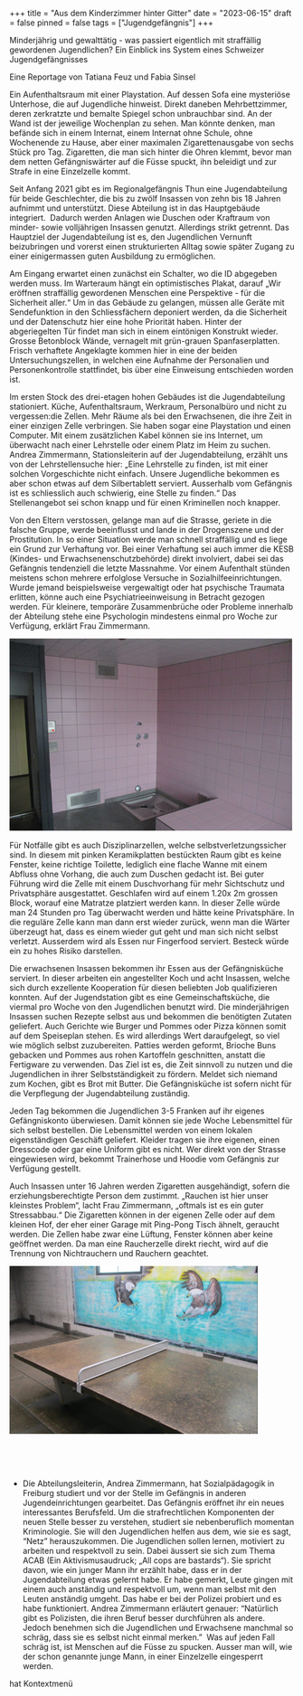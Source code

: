 +++
title = "Aus dem Kinderzimmer hinter Gitter"
date = "2023-06-15"
draft = false
pinned = false
tags = ["Jugendgefängnis"]
+++
<!--StartFragment-->

Minderjährig und gewalttätig - was passiert eigentlich mit straffällig gewordenen Jugendlichen? Ein Einblick ins System eines Schweizer Jugendgefängnisses  

Eine Reportage von Tatiana Feuz und Fabia Sinsel 

Ein Aufenthaltsraum mit einer Playstation. Auf dessen Sofa eine mysteriöse Unterhose, die auf Jugendliche hinweist. Direkt daneben Mehrbettzimmer, deren zerkratzte und bemalte Spiegel schon unbrauchbar sind. An der Wand ist der jeweilige Wochenplan zu sehen. Man könnte denken, man befände sich in einem Internat, einem Internat ohne Schule, ohne Wochenende zu Hause, aber einer maximalen Zigarettenausgabe von sechs Stück pro Tag. Zigaretten, die man sich hinter die Ohren klemmt, bevor man dem netten Gefängniswärter auf die Füsse spuckt, ihn beleidigt und zur Strafe in eine Einzelzelle kommt.  

Seit Anfang 2021 gibt es im Regionalgefängnis Thun eine Jugendabteilung für beide Geschlechter, die bis zu zwölf Insassen von zehn bis 18 Jahren aufnimmt und unterstützt. Diese Abteilung ist in das Hauptgebäude integriert.  Dadurch werden Anlagen wie Duschen oder Kraftraum von minder- sowie volljährigen Insassen genutzt. Allerdings strikt getrennt. Das Hauptziel der Jugendabteilung ist es, den Jugendlichen Vernunft beizubringen und vorerst einen strukturierten Alltag sowie später Zugang zu einer einigermassen guten Ausbildung zu ermöglichen.  

Am Eingang erwartet einen zunächst ein Schalter, wo die ID abgegeben werden muss. Im Warteraum hängt ein optimistisches Plakat, darauf „Wir eröffnen straffällig gewordenen Menschen eine Perspektive - für die Sicherheit aller.“ Um in das Gebäude zu gelangen, müssen alle Geräte mit Sendefunktion in den Schliessfächern deponiert werden, da die Sicherheit und der Datenschutz hier eine hohe Priorität haben. Hinter der abgeriegelten Tür findet man sich in einem eintönigen Konstrukt wieder. Grosse Betonblock Wände, vernagelt mit grün-grauen Spanfaserplatten. Frisch verhaftete Angeklagte kommen hier in eine der beiden Untersuchungszellen, in welchen eine Aufnahme der Personalien und Personenkontrolle stattfindet, bis über eine Einweisung entschieden worden ist.  

Im ersten Stock des drei-etagen hohen Gebäudes ist die Jugendabteilung stationiert. Küche, Aufenthaltsraum, Werkraum, Personalbüro und nicht zu vergessen:die Zellen. Mehr Räume als bei den Erwachsenen, die ihre Zeit in einer einzigen Zelle verbringen. Sie haben sogar eine Playstation und einen Computer. Mit einem zusätzlichen Kabel können sie ins Internet, um überwacht nach einer Lehrstelle oder einem Platz im Heim zu suchen. Andrea Zimmermann, Stationsleiterin auf der Jugendabteilung, erzählt uns von der Lehrstellensuche hier: „Eine Lehrstelle zu finden, ist mit einer solchen Vorgeschichte nicht einfach. Unsere Jugendliche bekommen es aber schon etwas auf dem Silbertablett serviert. Ausserhalb vom Gefängnis ist es schliesslich auch schwierig, eine Stelle zu finden.“ Das Stellenangebot sei schon knapp und für einen Kriminellen noch knapper.  

Von den Eltern verstossen, gelange man auf die Strasse, geriete in die falsche Gruppe, werde beeinflusst und lande in der Drogenszene und der Prostitution. In so einer Situation werde man schnell straffällig und es liege ein Grund zur Verhaftung vor. Bei einer Verhaftung sei auch immer die KESB (Kindes- und Erwachsenenschutzbehörde) direkt involviert, dabei sei das Gefängnis tendenziell die letzte Massnahme. Vor einem Aufenthalt stünden meistens schon mehrere erfolglose Versuche in Sozialhilfeeinrichtungen. Wurde jemand beispielsweise vergewaltigt oder hat psychische Traumata erlitten, könne auch eine Psychiatrieeinweisung in Betracht gezogen werden. Für kleinere, temporäre Zusammenbrüche oder Probleme innerhalb der Abteilung stehe eine Psychologin mindestens einmal pro Woche zur Verfügung, erklärt Frau Zimmermann. 

![Eine Disziplinarzelle im Regionalgefängnis Thun @Fabiasinsel](bild1.png)

Für Notfälle gibt es auch Disziplinarzellen, welche selbstverletzungssicher sind. In diesem mit pinken Keramikplatten bestückten Raum gibt es keine Fenster, keine richtige Toilette, lediglich eine flache Wanne mit einem Abfluss ohne Vorhang, die auch zum Duschen gedacht ist. Bei guter Führung wird die Zelle mit einem Duschvorhang für mehr Sichtschutz und Privatsphäre ausgestattet. Geschlafen wird auf einem 1.20x 2m grossen Block, worauf eine Matratze platziert werden kann. In dieser Zelle würde man 24 Stunden pro Tag überwacht werden und hätte keine Privatsphäre. In die reguläre Zelle kann man dann erst wieder zurück, wenn man die Wärter überzeugt hat, dass es einem wieder gut geht und man sich nicht selbst verletzt. Ausserdem wird als Essen nur Fingerfood serviert. Besteck würde ein zu hohes Risiko darstellen.  

Die erwachsenen Insassen bekommen ihr Essen aus der Gefängnisküche serviert. In dieser arbeiten ein angestellter Koch und acht Insassen, welche sich durch exzellente Kooperation für diesen beliebten Job qualifizieren konnten. Auf der Jugendstation gibt es eine Gemeinschaftsküche, die viermal pro Woche von den Jugendlichen benutzt wird. Die minderjährigen Insassen suchen Rezepte selbst aus und bekommen die benötigten Zutaten geliefert. Auch Gerichte wie Burger und Pommes oder Pizza können somit auf dem Speiseplan stehen. Es wird allerdings Wert daraufgelegt, so viel wie möglich selbst zuzubereiten. Patties werden geformt, Brioche Buns gebacken und Pommes aus rohen Kartoffeln geschnitten, anstatt die Fertigware zu verwenden. Das Ziel ist es, die Zeit sinnvoll zu nutzen und die Jugendlichen in ihrer Selbstständigkeit zu fördern. Meldet sich niemand zum Kochen, gibt es Brot mit Butter. Die Gefängnisküche ist sofern nicht für die Verpflegung der Jugendabteilung zuständig.  

Jeden Tag bekommen die Jugendlichen 3-5 Franken auf ihr eigenes Gefängniskonto überwiesen. Damit können sie jede Woche Lebensmittel für sich selbst bestellen. Die Lebensmittel werden von einem lokalen eigenständigen Geschäft geliefert. Kleider tragen sie ihre eigenen, einen Dresscode oder gar eine Uniform gibt es nicht. Wer direkt von der Strasse eingewiesen wird, bekommt Trainerhose und Hoodie vom Gefängnis zur Verfügung gestellt.  

Auch Insassen unter 16 Jahren werden Zigaretten ausgehändigt, sofern die erziehungsberechtigte Person dem zustimmt. „Rauchen ist hier unser kleinstes Problem“, lacht Frau Zimmermann, „oftmals ist es ein guter Stressabbau.“ Die Zigaretten können in der eigenen Zelle oder auf dem kleinen Hof, der eher einer Garage mit Ping-Pong Tisch ähnelt, geraucht werden. Die Zellen habe zwar eine Lüftung, Fenster können aber keine geöffnet werden. Da man eine Raucherzelle direkt riecht, wird auf die Trennung von Nichtrauchern und Rauchern geachtet.  

![Einer der Höfe @Fabiasinsel](bild2.png)

![]()

 <!--StartFragment-->

* Die Abteilungsleiterin, Andrea Zimmermann, hat Sozialpädagogik in Freiburg studiert und vor der Stelle im Gefängnis in anderen Jugendeinrichtungen gearbeitet. Das Gefängnis eröffnet ihr ein neues interessantes Berufsfeld. Um die strafrechtlichen Komponenten der neuen Stelle besser zu verstehen, studiert sie nebenberuflich momentan Kriminologie. Sie will den Jugendlichen helfen aus dem, wie sie es sagt, “Netz” herauszukommen. Die Jugendlichen sollen lernen, motiviert zu arbeiten und respektvoll zu sein. Dabei äussert sie sich zum Thema ACAB (Ein Aktivismusaudruck; „All cops are bastards“). Sie spricht davon, wie ein junger Mann ihr erzählt habe, dass er in der Jugendabteilung etwas gelernt habe. Er habe gemerkt, Leute gingen mit einem auch anständig und respektvoll um, wenn man selbst mit den Leuten anständig umgeht. Das habe er bei der Polizei probiert und es habe funktioniert. Andrea Zimmermann erläutert genauer: “Natürlich gibt es Polizisten, die ihren Beruf besser durchführen als andere. Jedoch benehmen sich die Jugendlichen und Erwachsene manchmal so schräg, dass sie es selbst nicht einmal merken.”  Was auf jeden Fall schräg ist, ist Menschen auf die Füsse zu spucken. Ausser man will, wie der schon genannte junge Mann, in einer Einzelzelle eingesperrt werden. 

hat Kontextmenü

<!--EndFragment-->

<!--EndFragment-->